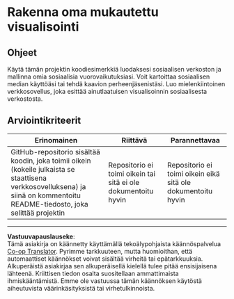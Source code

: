 <!--
CO_OP_TRANSLATOR_METADATA:
{
  "original_hash": "e56df4c0f49357e30ac8fc77aa439dd4",
  "translation_date": "2025-08-26T22:46:07+00:00",
  "source_file": "3-Data-Visualization/13-meaningful-visualizations/assignment.md",
  "language_code": "fi"
}
-->
# Rakenna oma mukautettu visualisointi

## Ohjeet

Käytä tämän projektin koodiesimerkkiä luodaksesi sosiaalisen verkoston ja mallinna omia sosiaalisia vuorovaikutuksiasi. Voit kartoittaa sosiaalisen median käyttöäsi tai tehdä kaavion perheenjäsenistäsi. Luo mielenkiintoinen verkkosovellus, joka esittää ainutlaatuisen visualisoinnin sosiaalisesta verkostosta.

## Arviointikriteerit

Erinomainen | Riittävä | Parannettavaa
--- | --- | --- |
GitHub-repositorio sisältää koodin, joka toimii oikein (kokeile julkaista se staattisena verkkosovelluksena) ja siinä on kommentoitu README-tiedosto, joka selittää projektin | Repositorio ei toimi oikein tai sitä ei ole dokumentoitu hyvin | Repositorio ei toimi oikein eikä sitä ole dokumentoitu hyvin

---

**Vastuuvapauslauseke**:  
Tämä asiakirja on käännetty käyttämällä tekoälypohjaista käännöspalvelua [Co-op Translator](https://github.com/Azure/co-op-translator). Pyrimme tarkkuuteen, mutta huomioithan, että automaattiset käännökset voivat sisältää virheitä tai epätarkkuuksia. Alkuperäistä asiakirjaa sen alkuperäisellä kielellä tulee pitää ensisijaisena lähteenä. Kriittisen tiedon osalta suositellaan ammattimaista ihmiskääntämistä. Emme ole vastuussa tämän käännöksen käytöstä aiheutuvista väärinkäsityksistä tai virhetulkinnoista.